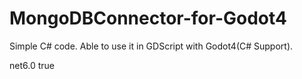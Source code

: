# MongoDBConnector-for-Godot4
Simple C# code. Able to use it in GDScript with Godot4(C# Support).

<Project Sdk="Godot.NET.Sdk/4.1.2">
  <PropertyGroup>
    <TargetFramework>net6.0</TargetFramework>
    <EnableDynamicLoading>true</EnableDynamicLoading>
  </PropertyGroup>
  <ItemGroup>
    <PackageReference Include="MongoDB.Driver" Version="2.22.0"/>
    <PackageReference Include="BCrypt.Net-Next" Version="4.0.3"/>
  </ItemGroup>
</Project>
